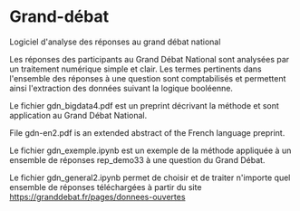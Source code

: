 # Grand-débat

Logiciel d'analyse des réponses au grand débat national

Les réponses des participants au Grand Débat National
sont analysées par un traitement numérique simple et clair.
Les termes pertinents dans l'ensemble des réponses à une question 
sont comptabilisés et permettent ainsi l'extraction des données
suivant la logique booléenne.

Le fichier gdn_bigdata4.pdf est un preprint décrivant la méthode et
sont application au Grand Débat National.

File gdn-en2.pdf is an extended abstract of the French language preprint.

Le fichier gdn_exemple.ipynb est un exemple de la méthode appliquée
à un ensemble de réponses rep_demo33 à une question du Grand Débat.

Le fichier gdn_general2.ipynb permet de choisir et de traiter n'importe
quel ensemble de réponses téléchargées à partir du site https://granddebat.fr/pages/donnees-ouvertes
